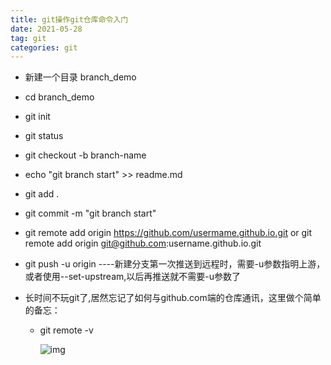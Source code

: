 ```yaml
---
title: git操作git仓库命令入门
date: 2021-05-28
tag: git 
categories: git
---
```


* 新建一个目录 branch_demo

* cd branch_demo

* git init 

* git status 

* git checkout -b branch-name

* echo "git branch start" >> readme.md

* git add .

* git commit -m "git branch start"

* git remote add origin https://github.com/usermame.github.io.git    or    git remote add origin git@github.com:username.github.io.git

* git push -u origin    ----新建分支第一次推送到远程时，需要-u参数指明上游，或者使用--set-upstream,以后再推送就不需要-u参数了

* 长时间不玩git了,居然忘记了如何与github.com端的仓库通讯，这里做个简单的备忘：

  * git remote -v  

    ![img](/images/git-github连接方式查询.png)
  
  
  
  


